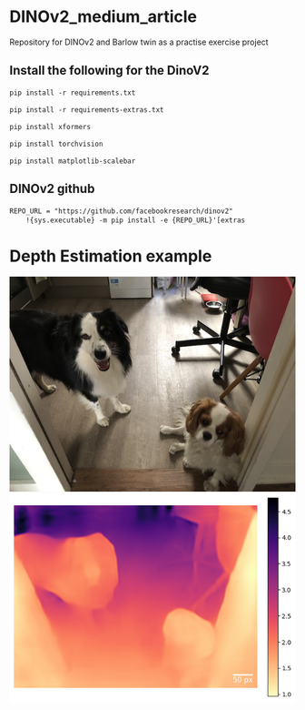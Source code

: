 # DINOv2_medium_article
Repository for DINOv2 and Barlow twin as a practise exercise project

## Install the following for the DinoV2

```
pip install -r requirements.txt
```

```
pip install -r requirements-extras.txt
```

```
pip install xformers
```

```
pip install torchvision
```

```
pip install matplotlib-scalebar
```

## DINOv2 github
```
REPO_URL = "https://github.com/facebookresearch/dinov2"
    !{sys.executable} -m pip install -e {REPO_URL}'[extras
```

# Depth Estimation example
![Image](./figures/01_depth_perception_v1_SS.png)
![Image](./figures/02_depth_perception_v1_SS.png)
